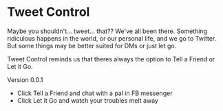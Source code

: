 # Tweet Control

Maybe you shouldn't... tweet... that??
We've all been there. Something ridiculous happens in the world, or our personal life, and we go to Twitter. But some things may be better suited for DMs or just let go. 

Tweet Control reminds us that theres always the option to Tell a Friend or Let it Go. 

Version 0.0.1
- Click Tell a Friend and chat with a pal in FB messenger
- Click Let it Go and watch your troubles melt away
